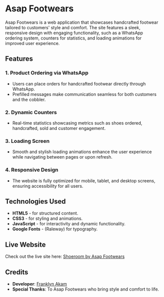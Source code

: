 # Asap Footwears

Asap Footwears is a web application that showcases handcrafted footwear tailored to customers' style and comfort. 
The site features a sleek, responsive design with engaging functionality, such as a WhatsApp ordering system, counters for statistics, 
and loading animations for improved user experience.

## Features

### 1. Product Ordering via WhatsApp
- Users can place orders for handcrafted footwear directly through WhatsApp.
- Prefilled messages make communication seamless for both customers and the cobbler.

### 2. Dynamic Counters
- Real-time statistics showcasing metrics such as shoes ordered, handcrafted, sold and customer engagement.

### 3. Loading Screen
- Smooth and stylish loading animations enhance the user experience while navigating between pages or upon refresh.

### 4. Responsive Design
- The website is fully optimized for mobile, tablet, and desktop screens, ensuring accessibility for all users.

## Technologies Used

- **HTML5** - for structured content.
- **CSS3** - for styling and animations.
- **JavaScript** - for interactivity and dynamic functionality.
- **Google Fonts** - (Raleway) for typography.

## Live Website

Check out the live site here: [Shoeroom by Asap Footwears](https://www.shoeroombyasap.netlify.app)

## Credits

- **Developer**: [Franklyn Akam](https://www.x.com/frankie_akam)
- **Special Thanks**: To Asap Footwears who bring style and comfort to life.

